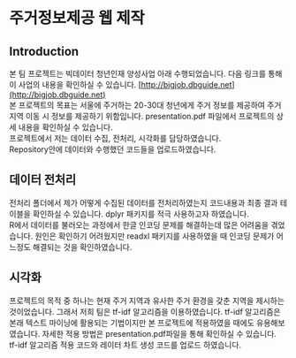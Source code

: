 # 주거정보제공 웹 제작

## Introduction
본 팀 프로젝트는 빅데이터 청년인재 양성사업 아래 수행되었습니다. 
다음 링크를 통해 이 사업의 내용을 확인하실 수 있습니다. [http://bigjob.dbguide.net](http://bigjob.dbguide.net)  
본 프로젝트의 목표는 서울에 주거하는 20-30대 청년에게 주거 정보를 제공하여 주거지역 이동 시 정보를 제공하기 위함입니다. presentation.pdf 파일에서 프로젝트의 상세 내용을 확인하실 수 있습니다.  
프로젝트에서 저는 데이터 수집, 전처리, 시각화를 담당하였습니다.  
Repository안에 데이터와 수행했던 코드들을 업로드하였습니다.  
  
## 데이터 전처리
전처리 폴더에서 제가 어떻게 수집된 데이터를 전처리하였는지 코드내용과 최종 결과 테이블을 확인하실 수 있습니다.
dplyr 패키지를 적극 사용하고자 하였습니다.  
R에서 데이터를 불러오는 과정에서 한글 인코딩 문제를 해결하는데 많은 어려움을 겪었습니다. 원인은 확인하기 어려웠지만 readxl 패키지를 사용하였을 때 인코딩 문제가 어느정도 해결되는 것을 확인하였습니다.  
  
## 시각화
프로젝트의 목적 중 하나는 현재 주거 지역과 유사한 주거 환경을 갖춘 지역을 제시하는 것이었습니다. 그래서 저희 팀은 tf-idf 알고리즘을 이용하였습니다. tf-idf 알고리즘은 본래 텍스트 마이닝에 활용되는 기법이지만 본 프로젝트에 적용하였을 때에도 유용해보였습니다. 자세한 적용 방법은 presentation.pdf파일을 통해 확인하실 수 있습니다.  
tf-idf 알고리즘 적용 코드와 레이터 차트 생성 코드를 업로드 하였습니다.
